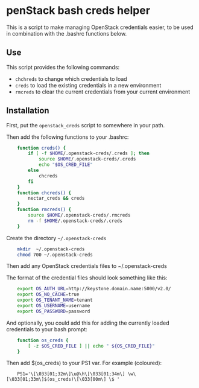 penStack bash creds helper
===========================
This is a script to make managing OpenStack credentials easier, to be used in combination with the .bashrc functions below.

Use
---
This script provides the following commands:

  * `chchreds` to change which credentials to load
  * `creds`    to load the existing credentials in a new environment
  * `rmcreds`  to clear the current credentials from your current environment

Installation
---------------
First, put the `openstack_creds` script to somewhere in your path.

Then add the following functions to your .bashrc:

``` sh
    function creds() {
        if [ -f $HOME/.openstack-creds/.creds ]; then
            source $HOME/.openstack-creds/.creds
            echo "$OS_CRED_FILE"
        else
            chcreds
        fi
    }
    function chcreds() {
        nectar_creds && creds
    }
    function rmcreds() {
        source $HOME/.openstack-creds/.rmcreds
        rm -f $HOME/.openstack-creds/.creds
    }
```

Create the directory `~/.openstack-creds`

``` sh
    mkdir  ~/.openstack-creds
    chmod 700 ~/.openstack-creds
```
    
Then add any OpenStack credentials files to ~/.openstack-creds

The format of the credential files should look something like this:

``` sh
    export OS_AUTH_URL=http://keystone.domain.name:5000/v2.0/
    export OS_NO_CACHE=true
    export OS_TENANT_NAME=tenant
    export OS_USERNAME=username
    export OS_PASSWORD=password
```

And optionally, you could add this for adding the currently loaded credentials to your bash prompt:

``` sh
    function os_creds {
        [ -z $OS_CRED_FILE ] || echo " ${OS_CRED_FILE}"
    }
```
Then add $(os_creds) to your PS1 var. For example (coloured):

```
    PS1='\[\033[01;32m\]\u@\h\[\033[01;34m\] \w\[\033[01;33m\]$(os_creds)\[\033[00m\] \$ '
```
